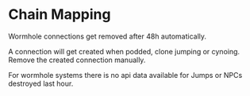 # Chain Mapping
Wormhole connections get removed after 48h automatically.

A connection will get created when podded, clone jumping or cynoing. Remove the created connection manually.

For wormhole systems there is no api data available for Jumps or NPCs destroyed last hour.

<!--stackedit_data:
eyJoaXN0b3J5IjpbLTQ1Nzc4MTMxLC0zMzI0NDcyOTddfQ==
-->